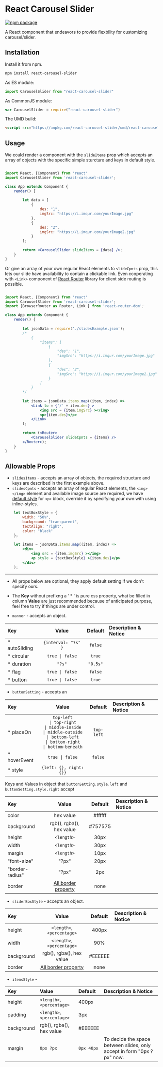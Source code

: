 # React Carousel Slider
[![npm package][npm-badge]][npm]

A React component that endeavors to provide flexbility for customizing carousel/slider.

## Installation

Install it from npm.

```js
npm install react-carousel-slider
```
As ES module:
```js
import CarouselSlider from "react-carousel-slider"
```
As CommonJS module:
```js
var CarouselSlider = require("react-carousel-slider")
```

The UMD build:
```html 
<script src="https://unpkg.com/react-carousel-slider/umd/react-carousel-slider.js"></script>
```

## Usage

We could render a <CarouselSlider> component with the `slideItems` prop which accepts an array of objects with the specific simple sturcture and keys in default style.

```jsx

import React, {Component} from 'react'
import CarouselSlider from 'react-carousel-slider';

class App extends Component {
    render() {
    
        let data = [
            {
                des: "1",
                imgSrc: "https://i.imqur.com/yourImage.jpg"
            },
            {
                des: "2",
                imgSrc: "https://i.imqur.com/yourImage2.jpg"
            }
        ];
        
        return <CarouselSlider slideItems = {data} />;
    }
}
```
Or give an array of your own regular React elements to `slideCpnts` prop, this lets our slide have availability to contain a clickable link. Even cooperating with `<Link>` component of [React Router](https://github.com/ReactTraining/react-router) library for client side routing is possible.

```jsx

import React, {Component} from 'react'
import CarouselSlider from 'react-carousel-slider';
import {BrowserRouter as Router, Link } from 'react-router-dom';

class App extends Component {
    render() {
    
        let jsonData = require('./slidesExample.json');
        /*
            {
                "items": [
                    {
                        "des": "1",
                        "imgSrc": "https://i.imqur.com/yourImage.jpg"
                    },
                    {
                        "des": "2",
                        "imgSrc": "https://i.imqur.com/yourImage2.jpg"
                    }
                ] 
            }
        */
        
        let items = jsonData.items.map((item, index) => 
            <Link to = {'/' + item.des} >
                <img src = {item.imgSrc} ></img>
                <p>{item.des}</p>
            </Link>
        );
        
        return (<Router>
            <CarouselSlider slideCpnts = {items} />
        </Router>);
    }
}
```

## Allowable Props
* `slidesItems` -  accepts an array of objects, the required structure and keys are described in the first example above.
* `slidesCpnts` -  accepts an array of regular React elements, the `<img></img>` element and available image source are required, we have [default style]() for `<p>` block, override it by specifying your own with using inline-styles.
    
```jsx
    let textBoxStyle = {
        width: "50%",
        background: "transparent",
        textAlign: "right",
        color: "black"
    };
    
    let items = jsonData.items.map((item, index) => 
        <div>
            <img src = {item.imgSrc} ></img>
            <p style = {textBoxStyle} >{item.des}</p>
        </div>
    );
```
***
* All props below are optional, they apply default setting if we don't specify ours.
* The **Key** without prefixng a  ' * '  is pure css property, what be filled in column **Value** are just recommended because of anticipated purpose, feel free to try if things are under control.

* `manner` - accepts an object.

| Key | Value | Default | Description & Notice |
|:---|:---:|:---:|:---|
| * autoSliding | `{interval: "?s" }` | `false` |  |
| * circular | `true \| false` | `true` | |
| * duration | `"?s"` | `"0.5s"` | |
| * flag | `true \| false` | `false` | |
| * button | `true \| false` | `true` | |

* `buttonSetting` - accepts an 

| Key | Value | Default | Description & Notice |
|:---|:---:|:---:|:---|
| * placeOn | `top-left`</br>`\| top-right`</br>`\| middle-inside`</br>`\| middle-outside`</br>`\| bottom-left`</br>`\| bottom-right`</br>`\| bottom-beneath` | `top-left` |  |
| * hoverEvent | `true \| false` | `false` | |
| * style | `{left: {}, right: {}}` | | |

Keys and Values in object that `buttonSetting.style.left` and `buttonSetting.style.right` accept

| Key | Value | Default | Description & Notice |
|:---|:---:|:---:|:---|
| color | hex value | #ffffff |  |
| background | rgb(), rgba(), hex value | #757575 | |
| height | `<length>` | 30px | |
| width | `<length>` | 30px | |
| margin | `<length>` | 10px | |
| "font-size" | "?px" | 20px | |
| "border-radius" | "?px" | 2px | |
| border | [All border property](https://developer.mozilla.org/en-US/docs/Web/CSS/border) | none | |
 



* `sliderBoxStyle` - accepts an object.

| Key | Value | Default | Description & Notice |
|:---|:---:|:---:|:---|
| height | 	`<length>`, `<percentage>` | 400px |  |
| width | `<length>`, `<percentage>` | 90% | |
| background | rgb(), rgba(), hex value | #EEEEEE | |
| border | [All border property](https://developer.mozilla.org/en-US/docs/Web/CSS/border) | none | | 

* `itemsStyle` -

| Key | Value | Default | Description & Notice |
|:---|:---|:-----|:---|
| height | 	`<length>`, `<percentage>` | 400px |  |
| padding | `<length>`, `<percentage>` | 3px | |
| background | rgb(), rgba(), hex value | #EEEEEE | |
| margin | `0px ?px` | `0px 40px` | To decide the space between slides, only accept in form "0px ?px" now.| 

    
[npm-badge]: https://img.shields.io/npm/v/react-carousel-slider.png?style=flat-square
[npm]: https://www.npmjs.org/package/react-carousel-slider

